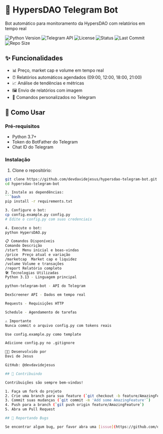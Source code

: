 # 🤖 HypersDAO Telegram Bot

Bot automático para monitoramento da HypersDAO com relatórios em tempo real

![Python Version](https://img.shields.io/badge/python-3.7%2B-blue)
![Telegram API](https://img.shields.io/badge/telegram-bot%20API-blue)
![License](https://img.shields.io/badge/license-MIT-green)
![Status](https://img.shields.io/badge/status-active-success)
![Last Commit](https://img.shields.io/github/last-commit/devdavidejesus/hypersdao-telegram-bot)
![Repo Size](https://img.shields.io/github/repo-size/devdavidejesus/hypersdao-telegram-bot)

## ✨ Funcionalidades

- 📊 Preço, market cap e volume em tempo real
- ⏰ Relatórios automáticos agendados (09:00, 12:00, 18:00, 21:00)
- 📈 Análise de tendências e métricas
- 🖼 Envio de relatórios com imagem
- 🔔 Comandos personalizados no Telegram

## 🚀 Como Usar

### Pré-requisitos
- Python 3.7+
- Token do BotFather do Telegram
- Chat ID do Telegram

### Instalação

1. Clone o repositório:
```bash
git clone https://github.com/devdavidejesus/hypersdao-telegram-bot.git
cd hypersdao-telegram-bot

2. Instale as dependências:
```bash
pip install -r requirements.txt

3. Configure o bot:
cp config.example.py config.py
# Edite o config.py com suas credenciais

4. Execute o bot:
python HypersDAO.py

📋 Comandos Disponíveis
Comando	Descrição
/start	Menu inicial e boas-vindas
/price	Preço atual e variação
/marketcap	Market cap e liquidez
/volume	Volume e transações
/report	Relatório completo
🛠 Tecnologias Utilizadas
Python 3.13 - Linguagem principal

python-telegram-bot - API do Telegram

DexScreener API - Dados em tempo real

Requests - Requisições HTTP

Schedule - Agendamento de tarefas

⚠️ Importante
Nunca commit o arquivo config.py com tokens reais

Use config.example.py como template

Adicione config.py no .gitignore

👨‍💻 Desenvolvido por
Davi de Jesus

GitHub: @devdavidejesus

## 🤝 Contribuindo

Contribuições são sempre bem-vindas! 

1. Faça um fork do projeto
2. Crie uma branch para sua feature (`git checkout -b feature/AmazingFeature`)
3. Commit suas mudanças (`git commit -m 'Add some AmazingFeature'`)
4. Push para a branch (`git push origin feature/AmazingFeature`)
5. Abra um Pull Request

## 🐛 Reportando Bugs

Se encontrar algum bug, por favor abra uma [issue](https://github.com/devdavidejesus/hypersdao-telegram-bot/issues) no GitHub.

